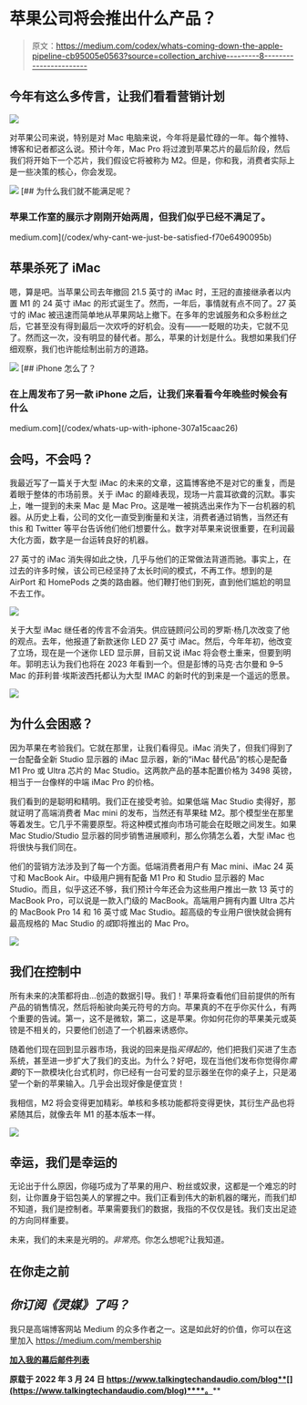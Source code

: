 # 苹果公司将会推出什么产品？

> 原文：<https://medium.com/codex/whats-coming-down-the-apple-pipeline-cb95005e0563?source=collection_archive---------8----------------------->

## 今年有这么多传言，让我们看看营销计划

![](img/3870db94c6b4097d755dac74bac53498.png)

对苹果公司来说，特别是对 Mac 电脑来说，今年将是最忙碌的一年。每个推特、博客和记者都这么说。预计今年，Mac Pro 将过渡到苹果芯片的最后阶段，然后我们将开始下一个芯片，我们假设它将被称为 M2。但是，你和我，消费者实际上是一些决策的核心，你会发现。

![](img/dd178eaa2fa454398430ad513ff14548.png)[](/codex/why-cant-we-just-be-satisfied-f70e6490095b) [## 为什么我们就不能满足呢？

### 苹果工作室的展示才刚刚开始两周，但我们似乎已经不满足了。

medium.com](/codex/why-cant-we-just-be-satisfied-f70e6490095b) 

## 苹果杀死了 iMac

嗯，算是吧。当苹果公司去年撤回 21.5 英寸的 iMac 时，王冠的直接继承者以内置 M1 的 24 英寸 iMac 的形式诞生了。然而，一年后，事情就有点不同了。27 英寸的 iMac 被迅速而简单地从苹果网站上撤下。在多年的忠诚服务和众多粉丝之后，它甚至没有得到最后一次欢呼的好机会。没有——一眨眼的功夫，它就不见了。然而这一次，没有明显的替代者。那么，苹果的计划是什么。我想如果我们仔细观察，我们也许能绘制出前方的道路。

![](img/28d0796fa6b4ea3bf7eae1dbaab83bd0.png)[](/codex/whats-up-with-iphone-307a15caac26) [## iPhone 怎么了？

### 在上周发布了另一款 iPhone 之后，让我们来看看今年晚些时候会有什么

medium.com](/codex/whats-up-with-iphone-307a15caac26) 

## 会吗，不会吗？

我最近写了一篇关于大型 iMac 的未来的文章，这篇博客绝不是对它的重复，而是着眼于整体的市场前景。关于 iMac 的巅峰表现，现场一片震耳欲聋的沉默。事实上，唯一提到的未来 Mac 是 Mac Pro。这是唯一被挑选出来作为下一台机器的机器。从历史上看，公司的文化一直受到衡量和关注，消费者通过销售，当然还有 this 和 Twitter 等平台告诉他们他们想要什么。数字对苹果来说很重要，在利润最大化方面，数字是一台运转良好的机器。

27 英寸的 iMac 消失得如此之快，几乎与他们的正常做法背道而驰。事实上，在过去的许多时候，该公司已经坚持了太长时间的模式，不再工作。想到的是 AirPort 和 HomePods 之类的路由器。他们鞭打他们到死，直到他们尴尬的明显不去工作。

![](img/dd8eba4b5e7e8faef49870a5c4a0bbb1.png)

关于大型 iMac 继任者的传言不会消失。供应链顾问公司的罗斯·杨几次改变了他的观点。去年，他报道了新款迷你 LED 27 英寸 iMac。然后，今年年初，他改变了立场，现在是一个迷你 LED 显示屏，目前又说 iMac 将会卷土重来，但要到明年。郭明志认为我们也将在 2023 年看到一个。但是彭博的马克·古尔曼和 9–5 Mac 的菲利普·埃斯波西托都认为大型 IMAC 的新时代的到来是一个遥远的愿景。

![](img/5cd6df7d5726f3e210aaf2c1a211af4d.png)

## 为什么会困惑？

因为苹果在考验我们。它就在那里，让我们看得见。iMac 消失了，但我们得到了一台配备全新 Studio 显示器的 iMac 显示器，新的“iMac 替代品”的核心是配备 M1 Pro 或 Ultra 芯片的 Mac Studio。这两款产品的基本配置价格为 3498 英镑，相当于一台像样的中端 iMac Pro 的价格。

我们看到的是聪明和精明。我们正在接受考验。如果低端 Mac Studio 卖得好，那就证明了高端消费者 Mac mini 的发布，当然还有苹果硅 M2。那个模型坐在那里等着发生。它几乎不需要原型。将这种模式推向市场可能会在眨眼之间发生。如果 Mac Studio/Studio 显示器的同步销售进展顺利，那么你猜怎么着，大型 iMac 也将很快与我们同在。

他们的营销方法涉及到了每一个方面。低端消费者用户有 Mac mini、iMac 24 英寸和 MacBook Air。中级用户拥有配备 M1 Pro 和 Studio 显示器的 Mac Studio。而且，似乎这还不够，我们预计今年还会为这些用户推出一款 13 英寸的 MacBook Pro，可以说是一款入门级的 MacBook。高端用户拥有内置 Ultra 芯片的 MacBook Pro 14 和 16 英寸或 Mac Studio。超高级的专业用户很快就会拥有最高规格的 Mac Studio 的*或*即将推出的 Mac Pro。

![](img/9f3e6ff3aa948b8303015d823435740b.png)

## 我们在控制中

所有未来的决策都将由…创造的数据引导。我们！苹果将查看他们目前提供的所有产品的销售情况，然后将船驶向美元符号的方向。苹果真的不在乎你买什么，有两个重要的告诫。第一，这不是微软，第二，这是苹果。你如何花你的苹果美元或英镑是不相关的，只要他们创造了一个机器来诱惑你。

随着他们现在回到显示器市场，我说的回来是指*买得起的*，他们把我们买进了生态系统，甚至进一步扩大了我们的支出。为什么？好吧，现在当他们发布你觉得你*需要*的下一款模块化台式机时，你已经有一台可爱的显示器坐在你的桌子上，只是渴望一个新的苹果输入。几乎会出现好像是便宜货！

我相信，M2 将会变得更加精彩。单核和多核功能都将变得更快，其衍生产品也将紧随其后，就像去年 M1 的基本版本一样。

![](img/da241ce2c6659b89bb3d7b69bead978e.png)

## 幸运，我们是幸运的

无论出于什么原因，你碰巧成为了苹果的用户、粉丝或奴隶，这都是一个难忘的时刻，让你置身于铝包美人的掌握之中。我们正看到伟大的新机器的曙光，而我们却不知道，我们是控制者。苹果需要我们的数据，我指的不仅仅是钱。我们支出足迹的方向同样重要。

未来，我们的未来是光明的。*非常亮*。你怎么想呢?让我知道。

## 在你走之前

## *你订阅《灵媒》了吗？*

我只是高端博客网站 Medium 的众多作者之一。这是如此好的价值，你可以在这里加入 https://medium.com/membership

[**加入我的幕后邮件列表**](https://www.talkingtechandaudio.com)

**原载于 2022 年 3 月 24 日 https://www.talkingtechandaudio.com/blog**[](https://www.talkingtechandaudio.com/blog)****。****